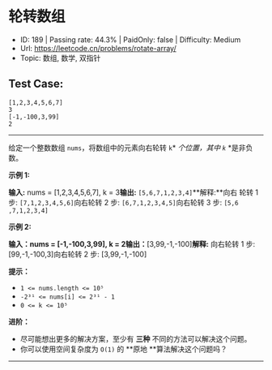 # 轮转数组                                                           

* ID: 189     | Passing rate: 44.3% | PaidOnly: false  | Difficulty: Medium 
* Url: https://leetcode.cn/problems/rotate-array/ 
* Topic: 数组, 数学, 双指针 

## Test Case: 
```
[1,2,3,4,5,6,7]
3
[-1,-100,3,99]
2
```



---
给定一个整数数组 `nums`，将数组中的元素向右轮转 `k`* *个位置，其中 `k`*
*是非负数。


**示例 1:**

**输入:** nums = [1,2,3,4,5,6,7], k = 3**输出:** `[5,6,7,1,2,3,4]`**解释:**向右
轮转 1 步: `[7,1,2,3,4,5,6]`向右轮转 2 步: `[6,7,1,2,3,4,5]`向右轮转 3 步: `[5,6
,7,1,2,3,4]`

**示例 2:**

**输入：**nums = [-1,-100,3,99], k = 2**输出：**[3,99,-1,-100]**解释:** 向右轮转
 1 步: [99,-1,-100,3]向右轮转 2 步: [3,99,-1,-100]


**提示：**

* `1 <= nums.length <= 10⁵`
* `-2³¹ <= nums[i] <= 2³¹ - 1`
* `0 <= k <= 10⁵`


**进阶：**

* 尽可能想出更多的解决方案，至少有 **三种** 不同的方法可以解决这个问题。
* 你可以使用空间复杂度为 `O(1)` 的 **原地 **算法解决这个问题吗？

---